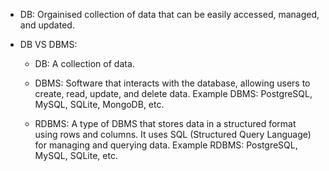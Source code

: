 - DB: Orgainised collection of data that can be easily accessed, managed, and updated.

- DB VS DBMS: 
  - DB: A collection of data.
  - DBMS: Software that interacts with the database, allowing users to create, read, update, and delete data. Example DBMS: PostgreSQL, MySQL, SQLite, MongoDB, etc.

  - RDBMS: A type of DBMS that stores data in a structured format using rows and columns. It uses SQL (Structured Query Language) for managing and querying data. Example RDBMS: PostgreSQL, MySQL, SQLite, etc.
